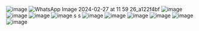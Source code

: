 ![image](https://github.com/pritasalma/LAPORAN-3-WireShark-_Prita-Salma/assets/126141683/dbb09cbe-9857-445e-9f54-2c836827a3f6)
![WhatsApp Image 2024-02-27 at 11 59 26_a122f4bf](https://github.com/pritasalma/LAPORAN-3-WireShark-_Prita-Salma/assets/126141683/5aaa386b-7f18-4f59-ae11-76ec710ceaa9)
![image](https://github.com/pritasalma/LAPORAN-3-WireShark-_Prita-Salma/assets/126141683/f526094f-7ff4-467f-89ea-d0e7be1df7df)
![image](https://github.com/pritasalma/LAPORAN-3-WireShark-_Prita-Salma/assets/126141683/ab2fcf37-d923-42f4-9ee4-4bbca83b04f7)
![image](https://github.com/pritasalma/LAPORAN-3-WireShark-_Prita-Salma/assets/126141683/a94bf1e0-ba01-45cc-9564-81e5c0a94ff8)
![image](https://github.com/pritasalma/LAPORAN-3-WireShark-_Prita-Salma/assets/126141683/6243d4b1-eb18-4fbd-a0d8-7d811391290d)
s
s
![image](https://github.com/pritasalma/LAPORAN-3-WireShark-_Prita-Salma/assets/126141683/bfb8db1d-668c-4e2f-a2bb-e07b50d1e5c2)
![image](https://github.com/pritasalma/LAPORAN-3-WireShark-_Prita-Salma/assets/126141683/876d4a48-ab49-41ec-8903-2205bc9d4764)
![image](https://github.com/pritasalma/LAPORAN-3-WireShark-_Prita-Salma/assets/126141683/5ae2000a-21be-4dde-bcaa-35359e19bad9)
![image](https://github.com/pritasalma/LAPORAN-3-WireShark-_Prita-Salma/assets/126141683/002af96f-5879-4477-9774-0698c0439952)
![image](https://github.com/pritasalma/LAPORAN-3-WireShark-_Prita-Salma/assets/126141683/ee1cc05e-d2e8-4125-9de9-bdcc1a57934f)
![image](https://github.com/pritasalma/LAPORAN-3-WireShark-_Prita-Salma/assets/126141683/abd01fe7-e6e0-4fda-80f4-0a39c5d69324)
